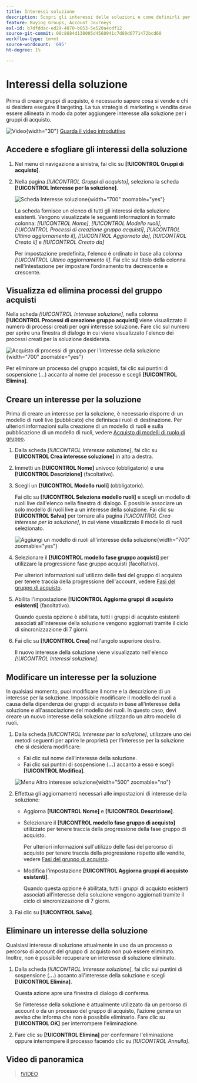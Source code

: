 ```yaml
---
title: Interessi soluzione
description: Scopri gli interessi delle soluzioni e come definirli per l’utilizzo all’interno dei gruppi di acquisto.
feature: Buying Groups, Account Journeys
exl-id: b7dfddac-ed29-4870-b853-5e520a4cdf12
source-git-commit: 08c8684d138005d4560941c7d89d6771472bcd60
workflow-type: tm+mt
source-wordcount: '695'
ht-degree: 1%

---
```


# Interessi della soluzione

Prima di creare gruppi di acquisto, è necessario sapere cosa si vende e chi si desidera eseguire il targeting. La tua strategia di marketing e vendita deve essere allineata in modo da poter aggiungere interesse alla soluzione per i gruppi di acquisto.

![Video](../../assets/do-not-localize/icon-video.svg){width="30"} [Guarda il video introduttivo](#overview-video)

## Accedere e sfogliare gli interessi della soluzione

1. Nel menu di navigazione a sinistra, fai clic su **[!UICONTROL Gruppi di acquisto]**.

1. Nella pagina _[!UICONTROL Gruppi di acquisto]_, seleziona la scheda **[!UICONTROL Interesse per la soluzione]**.

   ![Scheda Interesse soluzione](assets/solution-interest-tab.png){width="700" zoomable="yes"}

   La scheda fornisce un elenco di tutti gli interessi della soluzione esistenti. Vengono visualizzate le seguenti informazioni in formato colonna: _[!UICONTROL Nome]_, _[!UICONTROL Modello ruoli]_, _[!UICONTROL Processi di creazione gruppo acquisti]_, _[!UICONTROL Ultimo aggiornamento il]_, _[!UICONTROL Aggiornato da]_, _[!UICONTROL Creato il]_ e _[!UICONTROL Creato da]_

   Per impostazione predefinita, l&#39;elenco è ordinato in base alla colonna _[!UICONTROL Ultimo aggiornamento il]_. Fai clic sul titolo della colonna nell’intestazione per impostare l’ordinamento tra decrescente e crescente.

## Visualizza ed elimina processi del gruppo acquisti

Nella scheda _[!UICONTROL Interesse soluzione]_, nella colonna **[!UICONTROL Processi di creazione gruppo acquisti]** viene visualizzato il numero di processi creati per ogni interesse soluzione. Fare clic sul numero per aprire una finestra di dialogo in cui viene visualizzato l&#39;elenco dei processi creati per la soluzione desiderata.

![Acquisto di processi di gruppo per l&#39;interesse della soluzione](assets/buying-group-jobs-for-solution-interest.png){width="700" zoomable="yes"}

Per eliminare un processo del gruppo acquisti, fai clic sui puntini di sospensione (...) accanto al nome del processo e scegli **[!UICONTROL Elimina]**.

## Creare un interesse per la soluzione

Prima di creare un interesse per la soluzione, è necessario disporre di un modello di ruoli live (pubblicato) che definisca i ruoli di destinazione. Per ulteriori informazioni sulla creazione di un modello di ruoli e sulla pubblicazione di un modello di ruoli, vedere [Acquisto di modelli di ruolo di gruppo](./buying-groups-role-templates.md).

1. Dalla scheda _[!UICONTROL Interesse soluzione]_, fai clic su **[!UICONTROL Crea interesse soluzione]** in alto a destra.

1. Immetti un **[!UICONTROL Nome]** univoco (obbligatorio) e una **[!UICONTROL Descrizione]** (facoltativo).

1. Scegli un **[!UICONTROL Modello ruoli]** (obbligatorio).

   Fai clic su **[!UICONTROL Seleziona modello ruoli]** e scegli un modello di ruoli live dall&#39;elenco nella finestra di dialogo. È possibile associare un solo modello di ruoli live a un interesse della soluzione. Fai clic su **[!UICONTROL Salva]** per tornare alla pagina _[!UICONTROL Crea interesse per la soluzione]_, in cui viene visualizzato il modello di ruoli selezionato.

   ![Aggiungi un modello di ruoli all&#39;interesse della soluzione](assets/solution-interest-create.png){width="700" zoomable="yes"}

1. Selezionare il **[!UICONTROL modello fase gruppo acquisti]** per utilizzare la progressione fase gruppo acquisti (facoltativo).

   Per ulteriori informazioni sull&#39;utilizzo delle fasi del gruppo di acquisto per tenere traccia della progressione dell&#39;account, vedere [Fasi del gruppo di acquisto](./buying-group-stages.md).

1. Abilita l&#39;impostazione **[!UICONTROL Aggiorna gruppi di acquisto esistenti]** (facoltativo).

   Quando questa opzione è abilitata, tutti i gruppi di acquisto esistenti associati all’interesse della soluzione vengono aggiornati tramite il ciclo di sincronizzazione di 7 giorni.

1. Fai clic su **[!UICONTROL Crea]** nell&#39;angolo superiore destro.

   Il nuovo interesse della soluzione viene visualizzato nell&#39;elenco _[!UICONTROL Interessi soluzione]_.

## Modificare un interesse per la soluzione

In qualsiasi momento, puoi modificare il nome e la descrizione di un interesse per la soluzione. Impossibile modificare il modello dei ruoli a causa della dipendenza dei gruppi di acquisto in base all&#39;interesse della soluzione e all&#39;associazione del modello dei ruoli. In questo caso, devi creare un nuovo interesse della soluzione utilizzando un altro modello di ruoli.

1. Dalla scheda _[!UICONTROL Interesse per la soluzione]_, utilizzare uno dei metodi seguenti per aprire le proprietà per l&#39;interesse per la soluzione che si desidera modificare:

   * Fai clic sul nome dell’interesse della soluzione.
   * Fai clic sui puntini di sospensione (**...**) accanto a esso e scegli **[!UICONTROL Modifica]**.

   ![Menu Altro interesse soluzione](assets/solution-interests-more-menu.png){width="500" zoomable="no"}

1. Effettua gli aggiornamenti necessari alle impostazioni di interesse della soluzione:

   * Aggiorna **[!UICONTROL Nome]** e **[!UICONTROL Descrizione]**.

   * Selezionare il **[!UICONTROL modello fase gruppo di acquisto]** utilizzato per tenere traccia della progressione della fase gruppo di acquisto.

     Per ulteriori informazioni sull&#39;utilizzo delle fasi del percorso di acquisto per tenere traccia della progressione rispetto alle vendite, vedere [Fasi del gruppo di acquisto](./buying-group-stages.md).

   * Modifica l&#39;impostazione **[!UICONTROL Aggiorna gruppi di acquisto esistenti]**.

     Quando questa opzione è abilitata, tutti i gruppi di acquisto esistenti associati all’interesse della soluzione vengono aggiornati tramite il ciclo di sincronizzazione di 7 giorni.

1. Fai clic su **[!UICONTROL Salva]**.

## Eliminare un interesse della soluzione

Qualsiasi interesse di soluzione attualmente in uso da un processo o percorso di account del gruppo di acquisto non può essere eliminato. Inoltre, non è possibile recuperare un interesse di soluzione eliminato.

1. Dalla scheda _[!UICONTROL Interesse soluzione]_, fai clic sui puntini di sospensione (**...**) accanto all&#39;interesse della soluzione e scegli **[!UICONTROL Elimina]**.

   Questa azione apre una finestra di dialogo di conferma.

   Se l’interesse della soluzione è attualmente utilizzato da un percorso di account o da un processo del gruppo di acquisto, l’azione genera un avviso che informa che non è possibile eliminarlo. Fare clic su **[!UICONTROL OK]** per interrompere l&#39;eliminazione.

1. Fare clic su **[!UICONTROL Elimina]** per confermare l&#39;eliminazione oppure interrompere il processo facendo clic su _[!UICONTROL Annulla]_.

## Video di panoramica

>[!VIDEO](https://video.tv.adobe.com/v/3433080/?learn=on)
